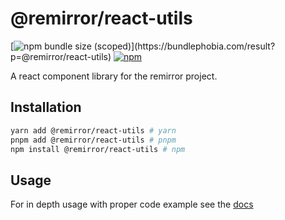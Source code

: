 # @remirror/react-utils

[![npm bundle size (scoped)](https://img.shields.io/bundlephobia/minzip/@remirror/react-utils.svg?)](https://bundlephobia.com/result?p=@remirror/react-utils)
[![npm](https://img.shields.io/npm/dm/@remirror/react-utils.svg?&logo=npm)](https://www.npmjs.com/package/@remirror/react-utils)

A react component library for the remirror project.

## Installation

```bash
yarn add @remirror/react-utils # yarn
pnpm add @remirror/react-utils # pnpm
npm install @remirror/react-utils # npm
```

## Usage

For in depth usage with proper code example see the [docs](https://docs.remirror.org)
